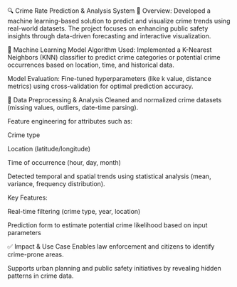 🔍 Crime Rate Prediction & Analysis System
📌 Overview:
Developed a machine learning-based solution to predict and visualize crime trends using real-world datasets. The project focuses on enhancing public safety insights through data-driven forecasting and interactive visualization.

🧠 Machine Learning Model
Algorithm Used: Implemented a K-Nearest Neighbors (KNN) classifier to predict crime categories or potential crime occurrences based on location, time, and historical data.

Model Evaluation: Fine-tuned hyperparameters (like k value, distance metrics) using cross-validation for optimal prediction accuracy.

🧹 Data Preprocessing & Analysis
Cleaned and normalized crime datasets (missing values, outliers, date-time parsing).

Feature engineering for attributes such as:

Crime type

Location (latitude/longitude)

Time of occurrence (hour, day, month)

Detected temporal and spatial trends using statistical analysis (mean, variance, frequency distribution).

Key Features:

Real-time filtering (crime type, year, location)

Prediction form to estimate potential crime likelihood based on input parameters

✅ Impact & Use Case
Enables law enforcement and citizens to identify crime-prone areas.

Supports urban planning and public safety initiatives by revealing hidden patterns in crime data.
